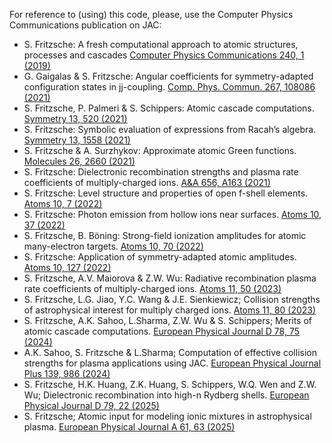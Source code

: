 For reference to (using) this code, please, use the Computer Physics Communications publication on JAC:

* S. Fritzsche: A fresh computational approach to atomic structures, processes and cascades 
     [Computer Physics Communications 240, 1 (2019)](https://doi.org/10.1016/j.cpc.2019.01.012)
* G. Gaigalas & S. Fritzsche: Angular coefficients for symmetry-adapted configuration states in jj-coupling.
     [Comp. Phys. Commun. 267, 108086 (2021)](https://doi.org/10.1016/j.cpc.2021.108086)
* S. Fritzsche, P. Palmeri & S. Schippers: Atomic cascade computations. [Symmetry 13, 520 (2021)](https://doi.org/10.3390/sym13030520)
* S. Fritzsche: Symbolic evaluation of expressions from Racah’s algebra. [Symmetry 13, 1558 (2021)](https://doi.org/10.3390/sym13091558)
* S. Fritzsche & A. Surzhykov: Approximate atomic Green functions. [Molecules 26, 2660 (2021)](https://doi.org/10.3390/molecules26092660)
* S. Fritzsche: Dielectronic recombination strengths and plasma rate coefficients of multiply-charged ions.
     [A&A 656, A163 (2021)](https://doi.org/10.1051/0004-6361/202141673)
* S. Fritzsche: Level structure and properties of open f-shell elements. [Atoms 10, 7 (2022)](https://doi.org/10.3390/atoms10010007)
* S. Fritzsche: Photon emission from hollow ions near surfaces. [Atoms 10, 37 (2022)](https://doi.org/10.3390/atoms10020037)
* S. Fritzsche, B. Böning: Strong-field ionization amplitudes for atomic many-electron targets. [Atoms 10, 70 (2022)](https://doi.org/10.3390/atoms10030070)
* S. Fritzsche: Application of symmetry-adapted atomic amplitudes. [Atoms 10, 127 (2022)](https://doi.org/10.3390/atoms10040127)
* S. Fritzsche, A.V. Maiorova & Z.W. Wu: Radiative recombination plasma rate coefficients of multiply-charged ions.
     [Atoms 11, 50 (2023)](https://doi.org/10.3390/atoms11030050)
* S. Fritzsche, L.G. Jiao, Y.C. Wang & J.E. Sienkiewicz; Collision strengths of astrophysical interest for multiply charged ions.
     [Atoms 11, 80 (2023)](https://doi.org/10.3390/atoms11050080)
* S. Fritzsche, A.K. Sahoo, L.Sharma, Z.W. Wu & S. Schippers; Merits of atomic cascade computations.
     [European Physical Journal D 78, 75 (2024)](https://link.springer.com/article/10.1140/epjd/s10053-024-00865-z)
* A.K. Sahoo, S. Fritzsche & L.Sharma; Computation of effective collision strengths for plasma applications using JAC.
     [European Physical Journal Plus 139, 986 (2024)](https://doi.org/10.1140/epjp/s13360-024-05747-2)
* S. Fritzsche, H.K. Huang, Z.K. Huang, S. Schippers, W.Q. Wen and Z.W. Wu; Dielectronic recombination into high-n Rydberg shells.
     [European Physical Journal D 79, 22 (2025)](https://link.springer.com/article/10.1140/epjd/s10053-025-00969-0)
* S. Fritzsche; Atomic input for modeling ionic mixtures in astrophysical plasma.
     [European Physical Journal A 61, 63 (2025)](https://doi.org/10.1140/epja/s10050-025-01535-3)
